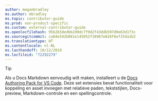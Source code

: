 ```yaml
---
author: meganbradley
ms.author: mbradley
ms.topic: contributor-guide
ms.prod: non-product-specific
ms.custom: external-contributor-guide
ms.openlocfilehash: 95b283dedbb2d9dc7f9d2f43ddb597d9e63d1f3c
ms.sourcegitcommit: ca84e542b081e145052f38967e826f6ef25da1b2
ms.translationtype: HT
ms.contentlocale: nl-NL
ms.lasthandoff: 10/12/2019
ms.locfileid: "72292279"
---
```

> [!TIP]
> Als u Docs Markdown eenvoudig wilt maken, installeert u de [Docs Authoring Pack for VS Code](../../how-to-write-docs-auth-pack.md). Deze set extensies bevat functionaliteit voor koppeling en asset invoegen met relatieve paden, tekststijlen, Docs-preview, Markdown-controle en een spellingcontrole.